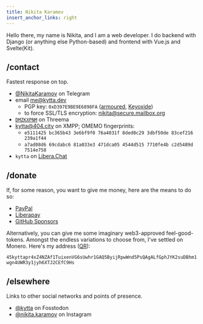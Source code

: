 ```yaml
---
title: Nikita Karamov
insert_anchor_links: right
---
```


Hello there, my name is Nikita, and I am a web developer. I do backend with
Django (or anything else Python-based) and frontend with Vue.js and Svelte(Kit).

## /contact

Fastest response on top.

- [@NikitaKaramov](https://t.me/NikitaKaramov) on Telegram
- email <me@kytta.dev>
  - PGP key: `0xD397E9BE9E6898FA` ([armoured](https://keys.openpgp.org/vks/v1/by-fingerprint/AF6C280C2A34D3F39BED9366D397E9BE9E6898FA), [Keyoxide](https://keyoxide.org/af6c280c2a34d3f39bed9366d397e9be9e6898fa))
  - to force SSL/TLS encryption: <nikita@secure.mailbox.org>
- [`DMZKXPNM`](https://threema.id/DMZKXPNM) on Threema
- [kytta@404.city](xmpp:kytta@404.city) on XMPP; OMEMO fingerprints:
  - `e5111425 bc365b43 3e6bf9f0 76a4031f 8ded0c29 3dbf50de 83cef216 239a1f44`
  - `a7ad08d6 69cdabc6 81a033e3 471dca05 4544d515 7710fe4b c2d5489d 7514e758`
- `kytta` on [Libera.Chat](ircs://irc.libera.chat:6697)

## /donate

If, for some reason, you want to give me money, here are the means to do so:

- [PayPal](https://www.paypal.com/donate/?hosted_button_id=L235MHK6CDKKS)
- [Liberapay](https://liberapay.com/kytta)
- [GitHub Sponsors](https://github.com/sponsors/kytta)

Alternatively, you can give me some imaginary web3-approved feel-good-tokens. Amongst the endless variations to choose from, I've settled on Monero. Here's my address ([QR](./monero.png)):

<p class="monero"><code>45kyttapr4xZ4NZAf1TuixenVG6sUwhr1GAQ5ByijRpwWnd5PsQAgALfGphJYK2suDBhm1wgn4UWR3y1jyh6XTJ2CEfC9Hs</code></p>

## /elsewhere

Links to other social networks and points of presence.

- <a href="https://fosstodon.org/@kytta" rel="me">@kytta</a> on Fosstodon
- [@nikita.karamov](https://www.instagram.com/nikita.karamov/) on Instagram
